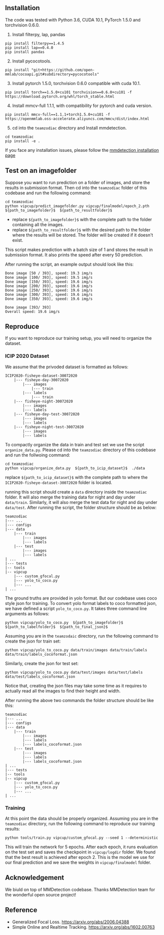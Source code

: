 ## Installation

The code was tested with Python 3.6, CUDA 10.1, PyTorch 1.5.0 and torchvision 0.6.0.

1. Install filterpy, lap, pandas
~~~
pip install filterpy==1.4.5
pip install lap==0.4.0
pip install pandas
~~~
2. Install pycocotools.
~~~
pip install "git+https://github.com/open-mmlab/cocoapi.git#subdirectory=pycocotools"
~~~
3. Install pytorch 1.5.0, torchvision 0.6.0 compatible with cuda 10.1.
~~~
pip install torch==1.5.0+cu101 torchvision==0.6.0+cu101 -f https://download.pytorch.org/whl/torch_stable.html
~~~
4. Install mmcv-full 1.1.1, with compatibility for pytorch and cuda version.
~~~
pip install mmcv-full==1.1.1+torch1.5.0+cu101 -f https://openmmlab.oss-accelerate.aliyuncs.com/mmcv/dist/index.html
~~~
5. cd into the `teamzodiac` directory and Install mmdetection.
~~~
cd teamzodiac
pip install -e .
~~~

If you face any installation issues, please follow the [mmdetection installation page](https://mmdetection.readthedocs.io/en/latest/install.html)


## Test on an imagefolder
Suppose you want to run prediction on a folder of images, and store the results in submission format. Then cd into the `teamzodiac` folder of this codebase and run the following command:
~~~
cd teamzodiac
python vipcup/predict_imagefolder.py vipcup/finalmodel/epoch_2.pth  ${path_to_imagefolder}$  ${path_to_resultfolder}$
~~~
- replace  `${path_to_imagefolder}$`  with the complete path to the folder containing all the images.
- replace  `${path_to_resultfolder}$`  with the desired path to the folder where the results will be stored. The folder will be created if it doesn't exist.

This script makes prediction with a batch size of 1 and stores the result in submission format. It also prints the speed after every 50 prediction. 

After running the script, an example output should look like this:
~~~
Done image [50 / 393], speed: 19.3 img/s
Done image [100/ 393], speed: 19.5 img/s
Done image [150/ 393], speed: 19.6 img/s
Done image [200/ 393], speed: 19.6 img/s
Done image [250/ 393], speed: 19.6 img/s
Done image [300/ 393], speed: 19.6 img/s
Done image [350/ 393], speed: 19.6 img/s

Done image [393/ 393]
Overall speed: 19.6 img/s
~~~

## Reproduce

If you want to reproduce our training setup, you will need to organize the dataset.

### ICIP 2020 Dataset
We assume that the privoded dataset is formatted as follows:
~~~
ICIP2020-fisheye-dataset-30072020
    |--- fisheye-day-30072020
        |--- images
            |--- train
        |--- labels
            |--- train
    |--- fisheye-night-30072020
        |--- images
        |--- labels
    |--- fisheye-day-test-30072020
        |--- images
        |--- labels
    |--- fisheye-night-test-30072020
        |--- images
        |--- labels
~~~
To compactly organize the data in train and test set we use the script `organize_data.py`. Please cd into the `teamzodiac` directory of this codebase and run the follwoing command:

~~~
cd teamzodiac
python vipcup/organize_data.py  ${path_to_icip_dataset}$  ./data
~~~
replace `${path_to_icip_dataset}$` with the complete path to where the `ICIP2020-fisheye-dataset-30072020` folder is located.

running this script should create a `data` directory inside the `teamzodiac` folder. It will also merge the training data for night and day under `data/train`. Similarly, it will also merge the test data for night and day under `data/test`. After running the script, the folder structure should be as below:
~~~
teamzodiac
|--- ...
|--- configs
|--- data
    |--- train
        |--- images
        |--- labels
    |--- test
        |--- images
        |--- labels
| ...
|--- tests
|-- tools
|-- vipcup
    |--- custom_gfocal.py
    |--- yolo_to_coco.py
    |--- ...
| ...
~~~

The ground truths are provided in yolo format. But our codebase uses coco style json for training. To convert yolo format labels to coco formatted json, we have defined a script `yolo_to_coco.py`. It takes three command line arguments as follows:
~~~
python vipcup/yolo_to_coco.py  ${path_to_imagefolder}$  ${path_to_labelfolder}$  ${path_to_final_json}$
~~~

Assuming you are in the `teamzodaic` directory, run the following command to create the json for train set:
~~~
python vipcup/yolo_to_coco.py data/train/images data/train/labels data/train/labels_cocoformat.json
~~~

Similarly, create the json for test set:
~~~
python vipcup/yolo_to_coco.py data/test/images data/test/labels data/test/labels_cocoformat.json
~~~
Notice that, creating the json files may take some time as it requires to actually read all the images to find their height and width.

After running the above two commands the folder structure should be like this:
~~~
teamzodiac
|--- ...
|--- configs
|--- data
    |--- train
        |--- images
        |--- labels
        |--- labels_cocoformat.json
    |--- test
        |--- images
        |--- labels
        |--- labels_cocoformat.json
| ...
|--- tests
|-- tools
|-- vipcup
    |--- custom_gfocal.py
    |--- yolo_to_coco.py
    |--- ...
| ...
~~~

### Training
At this point the data should be properly organized. Assuming you are in the `teamzodiac` directory, run the following command to reproduce our training results:
~~~
python tools/train.py vipcup/custom_gfocal.py --seed 1 --deterministic
~~~
This will train the network for 5 epochs. After each epoch, it runs evaluation on the test set and saves the checkpoint in `vipcup/logdir` folder. We found that the best result is achieved after epoch 2. This is the model we use for our final prediction and we save the weights in `vipcup/finalmodel` folder.

## Acknowledgement
We biuld on top of MMDetection codebase. Thanks MMDetection team for the wonderful open source project!

## Reference
- Generalized Focal Loss. https://arxiv.org/abs/2006.04388
- Simple Online and Realtime Tracking. https://arxiv.org/abs/1602.00763
